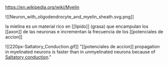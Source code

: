 https://en.wikipedia.org/wiki/Myelin

![[Neuron_with_oligodendrocyte_and_myelin_sheath.svg.png]]

la mielina es un material rico en [[lipido]] (grasa) que encampulan los [[axon]] de las neuronas e incrementan la frecuencia de los [[potenciales de accion]]

![[220px-Saltatory_Conduction.gif]] "[[potenciales de accion]] propagation in myelinated neurons is faster than in unmyelinated neurons because of [Saltatory conduction](https://en.wikipedia.org/wiki/Saltatory_conduction "Saltatory conduction")."
